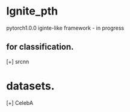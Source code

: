 # Ignite_pth
pytorch1.0.0 iginte-like framework - in progress
## for classification.
[+] srcnn

# datasets.

[+] CelebA
